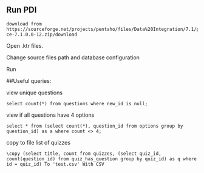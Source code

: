 ## Run PDI

```
download from https://sourceforge.net/projects/pentaho/files/Data%20Integration/7.1/pdi-ce-7.1.0.0-12.zip/download
```

Open .ktr files.

Change source files path and database configuration

Run

##Useful queries:

view unique questions
```
select count(*) from questions where new_id is null;
```

view if all questions have 4 options
```
select * from (select count(*), question_id from options group by question_id) as a where count <> 4;
```

copy to file list of quizzes
```
\copy (select title, count from quizzes, (select quiz_id, count(question_id) from quiz_has_question group by quiz_id) as q where id = quiz_id) To 'test.csv' With CSV
```